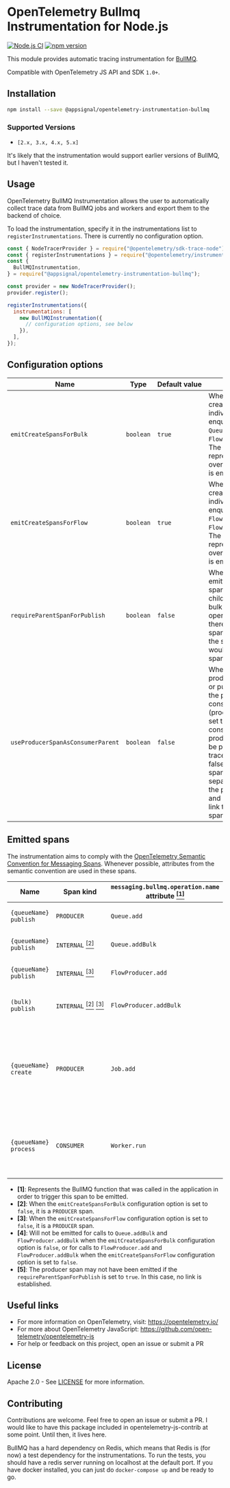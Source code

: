 # OpenTelemetry Bullmq Instrumentation for Node.js

[![Node.js CI](https://github.com/appsignal/opentelemetry-instrumentation-bullmq/actions/workflows/ci.yml/badge.svg?branch=main)](https://github.com/appsignal/opentelemetry-instrumentation-bullmq/actions/workflows/ci.yml)
[![npm version](https://badge.fury.io/js/@appsignal%2Fopentelemetry-instrumentation-bullmq.svg)](https://badge.fury.io/js/@appsignal%2Fopentelemetry-instrumentation-bullmq)

This module provides automatic tracing instrumentation for [BullMQ][bullmq-web-url].

Compatible with OpenTelemetry JS API and SDK `1.0+`.

## Installation

```bash
npm install --save @appsignal/opentelemetry-instrumentation-bullmq
```

### Supported Versions

- `[2.x, 3.x, 4.x, 5.x]`

It's likely that the instrumentation would support earlier versions of BullMQ, but I haven't tested it.

## Usage

OpenTelemetry BullMQ Instrumentation allows the user to automatically collect trace data from BullMQ jobs and workers and export them to the backend of choice.

To load the instrumentation, specify it in the instrumentations list to `registerInstrumentations`. There is currently no configuration option.

```javascript
const { NodeTracerProvider } = require("@opentelemetry/sdk-trace-node");
const { registerInstrumentations } = require("@opentelemetry/instrumentation");
const {
  BullMQInstrumentation,
} = require("@appsignal/opentelemetry-instrumentation-bullmq");

const provider = new NodeTracerProvider();
provider.register();

registerInstrumentations({
  instrumentations: [
    new BullMQInstrumentation({
      // configuration options, see below
    }),
  ],
});
```

## Configuration options

| Name                              | Type      | Default&nbsp;value | Description                                                                                                                                                                                                                                                                                                                               |
| --------------------------------- | --------- | ------------------ | ----------------------------------------------------------------------------------------------------------------------------------------------------------------------------------------------------------------------------------------------------------------------------------------------------------------------------------------- |
| `emitCreateSpansForBulk`          | `boolean` | `true`             | Whether to emit a create span for each individual job enqueued by `Queue.addBulk` or `FlowProducer.addBulk`. The span representing the overall bulk operation is emitted regardless.                                                                                                                                                      |
| `emitCreateSpansForFlow`          | `boolean` | `true`             | Whether to emit a create span for each individual job enqueued by `FlowProducer.add` or `FlowProducer.addBulk`. The span representing the overall flow operation is emitted regardless.                                                                                                                                                   |
| `requireParentSpanForPublish`     | `boolean` | `false`            | Whether to omit emitting a publish span (and the create child spans for it, for bulk and flow operations) when there is no parent span, meaning that the span created would be the root span of a new trace.                                                                                                                              |
| `useProducerSpanAsConsumerParent` | `boolean` | `false`            | Whether to use the producer kind (create or publish) span as the parent for the consumer kind (process) span. When set to true, the consumer and producer spans will be part of the same trace. When set to false, the consumer span will be in a separate trace from the producer span, and it will contain a link to the producer span. |

## Emitted spans

The instrumentation aims to comply with the [OpenTelemetry Semantic Convention for Messaging Spans](https://opentelemetry.io/docs/specs/semconv/messaging/messaging-spans/). Whenever possible, attributes from the semantic convention are used in these spans.

| Name                  | Span kind                                                                                                                      | `messaging.bullmq.operation.name` attribute&nbsp;<a href="#emitted-spans-note-1"><sup>\[1\]</sup></a> | Description                                                                                                                                                                    |
| --------------------- | ------------------------------------------------------------------------------------------------------------------------------ | ----------------------------------------------------------------------------------------------------- | ------------------------------------------------------------------------------------------------------------------------------------------------------------------------------ |
| `{queueName} publish` | `PRODUCER`                                                                                                                     | `Queue.add`                                                                                           | A new job is added to the queue.                                                                                                                                               |
| `{queueName} publish` | `INTERNAL`&nbsp;<a href="#emitted-spans-note-2"><sup>\[2\]</sup></a>                                                           | `Queue.addBulk`                                                                                       | New jobs are added to the queue in bulk.                                                                                                                                       |
| `{queueName} publish` | `INTERNAL`&nbsp;<a href="#emitted-spans-note-3"><sup>\[3\]</sup></a>                                                           | `FlowProducer.add`                                                                                    | A new job flow is added to a queue.                                                                                                                                            |
| `(bulk) publish`      | `INTERNAL`&nbsp;<a href="#emitted-spans-note-2"><sup>\[2\]</sup></a>&nbsp;<a href="#emitted-spans-note-3"><sup>\[3\]</sup></a> | `FlowProducer.addBulk`                                                                                | New job flows are added to queues in bulk.                                                                                                                                     |
| `{queueName} create`  | `PRODUCER`                                                                                                                     | `Job.add`                                                                                             | Each of the individual jobs added to a queue. Only emitted in bulk or flow operations. Child span of a publish span.&nbsp;<a href="#emitted-spans-note-4"><sup>\[4\]</sup></a> |
| `{queueName} process` | `CONSUMER`                                                                                                                     | `Worker.run`                                                                                          | Each job execution by a worker. Linked to the corresponding producer span.&nbsp;<a href="#emitted-spans-note-5"><sup>\[5\]</sup></a>                                           |

- <a name="emitted-spans-note-1">**\[1\]**</a>: Represents the BullMQ function that was called in the application in order to trigger this span to be emitted.
- <a name="emitted-spans-note-2">**\[2\]**</a>: When the `emitCreateSpansForBulk` configuration option is set to `false`, it is a `PRODUCER` span.
- <a name="emitted-spans-note-3">**\[3\]**</a>: When the `emitCreateSpansForFlow` configuration option is set to `false`, it is a `PRODUCER` span.
- <a name="emitted-spans-note-4">**\[4\]**</a>: Will not be emitted for calls to `Queue.addBulk` and `FlowProducer.addBulk` when the `emitCreateSpansForBulk` configuration option is `false`, or for calls to `FlowProducer.add` and `FlowProducer.addBulk` when the `emitCreateSpansForFlow` configuration option is set to `false`.
- <a name="emitted-spans-note-5">**\[5\]**</a>: The producer span may not have been emitted if the `requireParentSpanForPublish` is set to `true`. In this case, no link is established.

## Useful links

- For more information on OpenTelemetry, visit: <https://opentelemetry.io/>
- For more about OpenTelemetry JavaScript: <https://github.com/open-telemetry/opentelemetry-js>
- For help or feedback on this project, open an issue or submit a PR

## License

Apache 2.0 - See [LICENSE][license-url] for more information.

[license-url]: https://opensource.org/licenses/Apache-2.0
[npm-url]: https://www.npmjs.com/package/@appsignal/opentelemetry-instrumentation-bullmq
[bullmq-web-url]: https://docs.bullmq.io/

## Contributing

Contributions are welcome. Feel free to open an issue or submit a PR. I would like to have this package included in opentelemetry-js-contrib at some point. Until then, it lives here.

BullMQ has a hard dependency on Redis, which means that Redis is (for now) a test dependency for the instrumentations. To run the tests, you should have a redis server running on localhost at the default port. If you have docker installed, you can just do `docker-compose up` and be ready to go.

